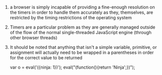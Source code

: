1. a browser is simply incapable of providing a fine-enough resolution on 
the timers in order to handle them accurately as they, themselves, are restricted by the 
timing restrictions of the operating system
2. Timers are a particular problem as they are generally managed outside of the flow of the normal single-threaded JavaScript engine (through other browser threads)
3. It should be noted that anything that isn't a simple variable, primitive, or assignment will actually need to be wrapped in a parentheses in order for the correct value to be returned 

    var o = eval('({ninja: 1})'); 
    eval("(function(){return 'Ninja';})");